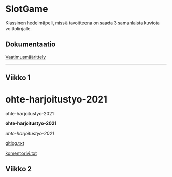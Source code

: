 SlotGame
============

Klassinen hedelmäpeli, missä tavoitteena on saada 3 samanlaista kuviota voittolinjalle.


Dokumentaatio
-------------------------

[Vaatimusmäärittely](https://github.com/hzville/ohte-harjoitustyo-2021/blob/master/dokumentaatio/vaatimusmaarittely.md)



****


Viikko 1
-------------------

<h1>ohte-harjoitustyo-2021</h1>
 
ohte-harjoitustyo-2021
 
**ohte-harjoitustyo-2021**

*ohte-harjoitustyo-2021* 

[gitlog.txt](https://github.com/hzville/ohte-harjoitustyo-2021/blob/master/laskarit/viikko1/gitlog.txt)


[komentorivi.txt](https://github.com/hzville/ohte-harjoitustyo-2021/blob/master/laskarit/viikko1/komentorivi.txt)

Viikko 2
----------



